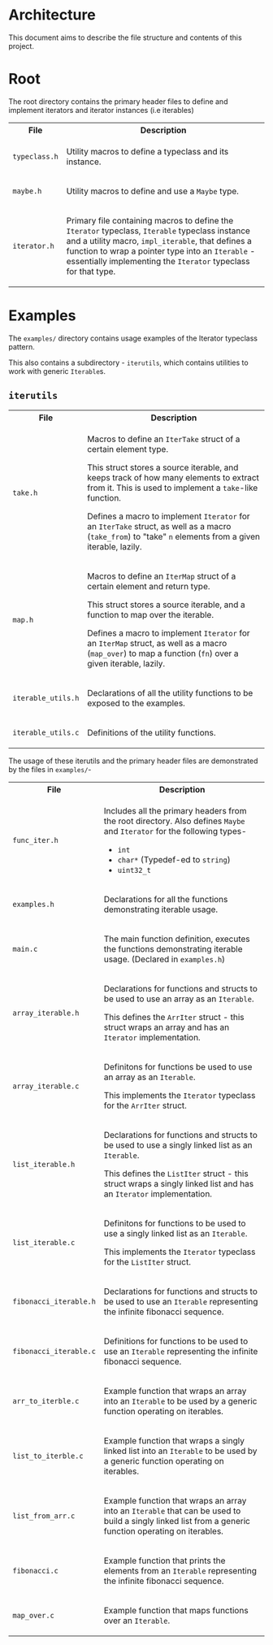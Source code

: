 # Architecture
This document aims to describe the file structure and contents of this project.

# Root
The root directory contains the primary header files to define and implement iterators and iterator instances (i.e iterables)
<table>
<tr>
  <th>File</th>
  <th>Description</th>
</tr>
<tr>
  <td>

  `typeclass.h`
 
  </td>
  <td>

  Utility macros to define a typeclass and its instance.
  
  </td>
</tr>
<tr>
  <td>

  `maybe.h`
 
  </td>
  <td>

  Utility macros to define and use a `Maybe` type.
  
  </td>
</tr>
<tr>
  <td>

  `iterator.h`
 
  </td>
  <td>

  Primary file containing macros to define the `Iterator` typeclass, `Iterable` typeclass instance and a utility macro, `impl_iterable`, that defines a function to wrap a pointer type into an `Iterable` - essentially implementing the `Iterator` typeclass for that type.
  
  </td>
</tr>
</table>

# Examples
The `examples/` directory contains usage examples of the Iterator typeclass pattern.

This also contains a subdirectory - `iterutils`, which contains utilities to work with generic `Iterable`s.

## `iterutils`
<table>
<tr>
  <th>File</th>
  <th>Description</th>
</tr>
<tr>
  <td>

  `take.h`
 
  </td>
  <td>

  Macros to define an `IterTake` struct of a certain element type.

  This struct stores a source iterable, and keeps track of how many elements to extract from it. This is used to implement a `take`-like function.

  Defines a macro to implement `Iterator` for an `IterTake` struct, as well as a macro (`take_from`) to "take" `n` elements from a given iterable, lazily.
  
  </td>
</tr>
<tr>
  <td>

  `map.h`
 
  </td>
  <td>

  Macros to define an `IterMap` struct of a certain element and return type.

  This struct stores a source iterable, and a function to map over the iterable.

  Defines a macro to implement `Iterator` for an `IterMap` struct, as well as a macro (`map_over`) to map a function (`fn`) over a given iterable, lazily.
  
  </td>
</tr>
<tr>
  <td>

  `iterable_utils.h`
 
  </td>
  <td>

  Declarations of all the utility functions to be exposed to the examples.
  
  </td>
</tr>
<tr>
  <td>

  `iterable_utils.c`
 
  </td>
  <td>

  Definitions of the utility functions.

  </td>
</tr>
</table>

The usage of these iterutils and the primary header files are demonstrated by the files in `examples/`-
<table>
<tr>
  <th>File</th>
  <th>Description</th>
</tr>
<tr>
  <td>

  `func_iter.h`
 
  </td>
  <td>

  Includes all the primary headers from the root directory. Also defines `Maybe` and `Iterator` for the following types-
  * `int`
  * `char*` (Typedef-ed to `string`)
  * `uint32_t`
  
  </td>
</tr>
<tr>
  <td>

  `examples.h`
 
  </td>
  <td>

  Declarations for all the functions demonstrating iterable usage.
  
  </td>
</tr>
<tr>
  <td>

  `main.c`
 
  </td>
  <td>

  The main function definition, executes the functions demonstrating iterable usage. (Declared in `examples.h`)
  
  </td>
</tr>
<tr>
  <td>

  `array_iterable.h`
 
  </td>
  <td>

  Declarations for functions and structs to be used to use an array as an `Iterable`.

  This defines the `ArrIter` struct - this struct wraps an array and has an `Iterator` implementation.
  
  </td>
</tr>
<tr>
  <td>

  `array_iterable.c`
 
  </td>
  <td>

  Definitons for functions be used to use an array as an `Iterable`.

  This implements the `Iterator` typeclass for the `ArrIter` struct.
  
  </td>
</tr>
<tr>
  <td>

  `list_iterable.h`
 
  </td>
  <td>

  Declarations for functions and structs to be used to use a singly linked list as an `Iterable`.

  This defines the `ListIter` struct - this struct wraps a singly linked list and has an `Iterator` implementation.
  
  </td>
</tr>
<tr>
  <td>

  `list_iterable.c`
 
  </td>
  <td>

  Definitons for functions to be used to use a singly linked list as an `Iterable`.

  This implements the `Iterator` typeclass for the `ListIter` struct.
  
  </td>
</tr>
<tr>
  <td>

  `fibonacci_iterable.h`
 
  </td>
  <td>

  Declarations for functions and structs to be used to use an `Iterable` representing the infinite fibonacci sequence.
  
  </td>
</tr>
<tr>
  <td>

  `fibonacci_iterable.c`
 
  </td>
  <td>

  Definitions for functions to be used to use an `Iterable` representing the infinite fibonacci sequence.
  
  </td>
</tr>
<tr>
  <td>

  `arr_to_iterble.c`
 
  </td>
  <td>

  Example function that wraps an array into an `Iterable` to be used by a generic function operating on iterables.
  
  </td>
</tr>
<tr>
  <td>

  `list_to_iterble.c`
 
  </td>
  <td>

  Example function that wraps a singly linked list into an `Iterable` to be used by a generic function operating on iterables.
  
  </td>
</tr>
<tr>
  <td>

  `list_from_arr.c`
 
  </td>
  <td>

  Example function that wraps an array into an `Iterable` that can be used to build a singly linked list from a generic function operating on iterables.
  
  </td>
</tr>
<tr>
  <td>

  `fibonacci.c`
 
  </td>
  <td>

  Example function that prints the elements from an `Iterable` representing the infinite fibonacci sequence.
  
  </td>
</tr>
<tr>
  <td>

  `map_over.c`
 
  </td>
  <td>

  Example function that maps functions over an `Iterable`.
  
  </td>
</tr>
</table>
